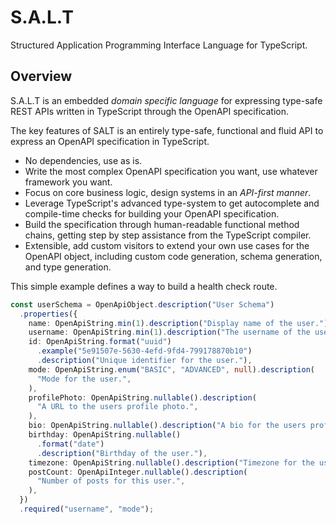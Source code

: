 # S.A.L.T

Structured Application Programming Interface Language for TypeScript.

## Overview

S.A.L.T is an embedded _domain specific language_ for expressing type-safe REST APIs written in TypeScript through the OpenAPI specification.

The key features of SALT is an entirely type-safe, functional and fluid API to express an OpenAPI specification in TypeScript.

- No dependencies, use as is.
- Write the most complex OpenAPI specification you want, use whatever framework you want.
- Focus on core business logic, design systems in an _API-first manner_.
- Leverage TypeScript's advanced type-system to get autocomplete and compile-time checks for building your OpenAPI specification.
- Build the specification through human-readable functional method chains, getting step by step assistance from the TypeScript compiler.
- Extensible, add custom visitors to extend your own use cases for the OpenAPI object, including custom code generation, schema generation, and type generation.

This simple example defines a way to build a health check route.

```ts
const userSchema = OpenApiObject.description("User Schema")
  .properties({
    name: OpenApiString.min(1).description("Display name of the user."),
    username: OpenApiString.min(1).description("The username of the user."),
    id: OpenApiString.format("uuid")
      .example("5e91507e-5630-4efd-9fd4-799178870b10")
      .description("Unique identifier for the user."),
    mode: OpenApiString.enum("BASIC", "ADVANCED", null).description(
      "Mode for the user.",
    ),
    profilePhoto: OpenApiString.nullable().description(
      "A URL to the users profile photo.",
    ),
    bio: OpenApiString.nullable().description("A bio for the users profile."),
    birthday: OpenApiString.nullable()
      .format("date")
      .description("Birthday of the user."),
    timezone: OpenApiString.nullable().description("Timezone for the user."),
    postCount: OpenApiInteger.nullable().description(
      "Number of posts for this user.",
    ),
  })
  .required("username", "mode");
```
